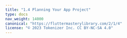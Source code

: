 ```yaml
---
title: "1.4 Planning Your App Project"
type: docs
nav_weight: 14000
canonical: "https://fluttermasterylibrary.com/2/1/4"
license: "© 2023 Tokenizer Inc. CC BY-NC-SA 4.0"
---
```

